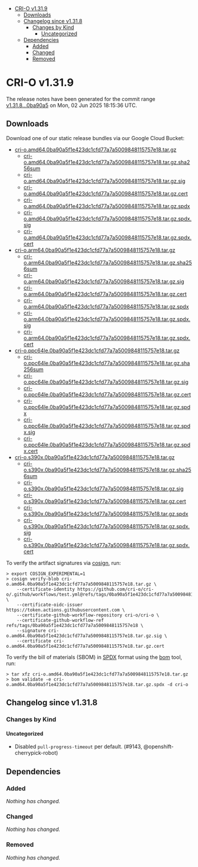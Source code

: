- [CRI-O v1.31.9](#cri-o-v1319)
  - [Downloads](#downloads)
  - [Changelog since v1.31.8](#changelog-since-v1318)
    - [Changes by Kind](#changes-by-kind)
      - [Uncategorized](#uncategorized)
  - [Dependencies](#dependencies)
    - [Added](#added)
    - [Changed](#changed)
    - [Removed](#removed)

# CRI-O v1.31.9

The release notes have been generated for the commit range
[v1.31.8...0ba90a5](https://github.com/cri-o/cri-o/compare/v1.31.8...v1.31.9) on Mon, 02 Jun 2025 18:15:36 UTC.

## Downloads

Download one of our static release bundles via our Google Cloud Bucket:

- [cri-o.amd64.0ba90a5f1e423dc1cfd77a7a5009848115757e18.tar.gz](https://storage.googleapis.com/cri-o/artifacts/cri-o.amd64.0ba90a5f1e423dc1cfd77a7a5009848115757e18.tar.gz)
  - [cri-o.amd64.0ba90a5f1e423dc1cfd77a7a5009848115757e18.tar.gz.sha256sum](https://storage.googleapis.com/cri-o/artifacts/cri-o.amd64.0ba90a5f1e423dc1cfd77a7a5009848115757e18.tar.gz.sha256sum)
  - [cri-o.amd64.0ba90a5f1e423dc1cfd77a7a5009848115757e18.tar.gz.sig](https://storage.googleapis.com/cri-o/artifacts/cri-o.amd64.0ba90a5f1e423dc1cfd77a7a5009848115757e18.tar.gz.sig)
  - [cri-o.amd64.0ba90a5f1e423dc1cfd77a7a5009848115757e18.tar.gz.cert](https://storage.googleapis.com/cri-o/artifacts/cri-o.amd64.0ba90a5f1e423dc1cfd77a7a5009848115757e18.tar.gz.cert)
  - [cri-o.amd64.0ba90a5f1e423dc1cfd77a7a5009848115757e18.tar.gz.spdx](https://storage.googleapis.com/cri-o/artifacts/cri-o.amd64.0ba90a5f1e423dc1cfd77a7a5009848115757e18.tar.gz.spdx)
  - [cri-o.amd64.0ba90a5f1e423dc1cfd77a7a5009848115757e18.tar.gz.spdx.sig](https://storage.googleapis.com/cri-o/artifacts/cri-o.amd64.0ba90a5f1e423dc1cfd77a7a5009848115757e18.tar.gz.spdx.sig)
  - [cri-o.amd64.0ba90a5f1e423dc1cfd77a7a5009848115757e18.tar.gz.spdx.cert](https://storage.googleapis.com/cri-o/artifacts/cri-o.amd64.0ba90a5f1e423dc1cfd77a7a5009848115757e18.tar.gz.spdx.cert)
- [cri-o.arm64.0ba90a5f1e423dc1cfd77a7a5009848115757e18.tar.gz](https://storage.googleapis.com/cri-o/artifacts/cri-o.arm64.0ba90a5f1e423dc1cfd77a7a5009848115757e18.tar.gz)
  - [cri-o.arm64.0ba90a5f1e423dc1cfd77a7a5009848115757e18.tar.gz.sha256sum](https://storage.googleapis.com/cri-o/artifacts/cri-o.arm64.0ba90a5f1e423dc1cfd77a7a5009848115757e18.tar.gz.sha256sum)
  - [cri-o.arm64.0ba90a5f1e423dc1cfd77a7a5009848115757e18.tar.gz.sig](https://storage.googleapis.com/cri-o/artifacts/cri-o.arm64.0ba90a5f1e423dc1cfd77a7a5009848115757e18.tar.gz.sig)
  - [cri-o.arm64.0ba90a5f1e423dc1cfd77a7a5009848115757e18.tar.gz.cert](https://storage.googleapis.com/cri-o/artifacts/cri-o.arm64.0ba90a5f1e423dc1cfd77a7a5009848115757e18.tar.gz.cert)
  - [cri-o.arm64.0ba90a5f1e423dc1cfd77a7a5009848115757e18.tar.gz.spdx](https://storage.googleapis.com/cri-o/artifacts/cri-o.arm64.0ba90a5f1e423dc1cfd77a7a5009848115757e18.tar.gz.spdx)
  - [cri-o.arm64.0ba90a5f1e423dc1cfd77a7a5009848115757e18.tar.gz.spdx.sig](https://storage.googleapis.com/cri-o/artifacts/cri-o.arm64.0ba90a5f1e423dc1cfd77a7a5009848115757e18.tar.gz.spdx.sig)
  - [cri-o.arm64.0ba90a5f1e423dc1cfd77a7a5009848115757e18.tar.gz.spdx.cert](https://storage.googleapis.com/cri-o/artifacts/cri-o.arm64.0ba90a5f1e423dc1cfd77a7a5009848115757e18.tar.gz.spdx.cert)
- [cri-o.ppc64le.0ba90a5f1e423dc1cfd77a7a5009848115757e18.tar.gz](https://storage.googleapis.com/cri-o/artifacts/cri-o.ppc64le.0ba90a5f1e423dc1cfd77a7a5009848115757e18.tar.gz)
  - [cri-o.ppc64le.0ba90a5f1e423dc1cfd77a7a5009848115757e18.tar.gz.sha256sum](https://storage.googleapis.com/cri-o/artifacts/cri-o.ppc64le.0ba90a5f1e423dc1cfd77a7a5009848115757e18.tar.gz.sha256sum)
  - [cri-o.ppc64le.0ba90a5f1e423dc1cfd77a7a5009848115757e18.tar.gz.sig](https://storage.googleapis.com/cri-o/artifacts/cri-o.ppc64le.0ba90a5f1e423dc1cfd77a7a5009848115757e18.tar.gz.sig)
  - [cri-o.ppc64le.0ba90a5f1e423dc1cfd77a7a5009848115757e18.tar.gz.cert](https://storage.googleapis.com/cri-o/artifacts/cri-o.ppc64le.0ba90a5f1e423dc1cfd77a7a5009848115757e18.tar.gz.cert)
  - [cri-o.ppc64le.0ba90a5f1e423dc1cfd77a7a5009848115757e18.tar.gz.spdx](https://storage.googleapis.com/cri-o/artifacts/cri-o.ppc64le.0ba90a5f1e423dc1cfd77a7a5009848115757e18.tar.gz.spdx)
  - [cri-o.ppc64le.0ba90a5f1e423dc1cfd77a7a5009848115757e18.tar.gz.spdx.sig](https://storage.googleapis.com/cri-o/artifacts/cri-o.ppc64le.0ba90a5f1e423dc1cfd77a7a5009848115757e18.tar.gz.spdx.sig)
  - [cri-o.ppc64le.0ba90a5f1e423dc1cfd77a7a5009848115757e18.tar.gz.spdx.cert](https://storage.googleapis.com/cri-o/artifacts/cri-o.ppc64le.0ba90a5f1e423dc1cfd77a7a5009848115757e18.tar.gz.spdx.cert)
- [cri-o.s390x.0ba90a5f1e423dc1cfd77a7a5009848115757e18.tar.gz](https://storage.googleapis.com/cri-o/artifacts/cri-o.s390x.0ba90a5f1e423dc1cfd77a7a5009848115757e18.tar.gz)
  - [cri-o.s390x.0ba90a5f1e423dc1cfd77a7a5009848115757e18.tar.gz.sha256sum](https://storage.googleapis.com/cri-o/artifacts/cri-o.s390x.0ba90a5f1e423dc1cfd77a7a5009848115757e18.tar.gz.sha256sum)
  - [cri-o.s390x.0ba90a5f1e423dc1cfd77a7a5009848115757e18.tar.gz.sig](https://storage.googleapis.com/cri-o/artifacts/cri-o.s390x.0ba90a5f1e423dc1cfd77a7a5009848115757e18.tar.gz.sig)
  - [cri-o.s390x.0ba90a5f1e423dc1cfd77a7a5009848115757e18.tar.gz.cert](https://storage.googleapis.com/cri-o/artifacts/cri-o.s390x.0ba90a5f1e423dc1cfd77a7a5009848115757e18.tar.gz.cert)
  - [cri-o.s390x.0ba90a5f1e423dc1cfd77a7a5009848115757e18.tar.gz.spdx](https://storage.googleapis.com/cri-o/artifacts/cri-o.s390x.0ba90a5f1e423dc1cfd77a7a5009848115757e18.tar.gz.spdx)
  - [cri-o.s390x.0ba90a5f1e423dc1cfd77a7a5009848115757e18.tar.gz.spdx.sig](https://storage.googleapis.com/cri-o/artifacts/cri-o.s390x.0ba90a5f1e423dc1cfd77a7a5009848115757e18.tar.gz.spdx.sig)
  - [cri-o.s390x.0ba90a5f1e423dc1cfd77a7a5009848115757e18.tar.gz.spdx.cert](https://storage.googleapis.com/cri-o/artifacts/cri-o.s390x.0ba90a5f1e423dc1cfd77a7a5009848115757e18.tar.gz.spdx.cert)

To verify the artifact signatures via [cosign](https://github.com/sigstore/cosign), run:

```console
> export COSIGN_EXPERIMENTAL=1
> cosign verify-blob cri-o.amd64.0ba90a5f1e423dc1cfd77a7a5009848115757e18.tar.gz \
    --certificate-identity https://github.com/cri-o/cri-o/.github/workflows/test.yml@refs/tags/0ba90a5f1e423dc1cfd77a7a5009848115757e18 \
    --certificate-oidc-issuer https://token.actions.githubusercontent.com \
    --certificate-github-workflow-repository cri-o/cri-o \
    --certificate-github-workflow-ref refs/tags/0ba90a5f1e423dc1cfd77a7a5009848115757e18 \
    --signature cri-o.amd64.0ba90a5f1e423dc1cfd77a7a5009848115757e18.tar.gz.sig \
    --certificate cri-o.amd64.0ba90a5f1e423dc1cfd77a7a5009848115757e18.tar.gz.cert
```

To verify the bill of materials (SBOM) in [SPDX](https://spdx.org) format using the [bom](https://sigs.k8s.io/bom) tool, run:

```console
> tar xfz cri-o.amd64.0ba90a5f1e423dc1cfd77a7a5009848115757e18.tar.gz
> bom validate -e cri-o.amd64.0ba90a5f1e423dc1cfd77a7a5009848115757e18.tar.gz.spdx -d cri-o
```

## Changelog since v1.31.8

### Changes by Kind

#### Uncategorized
 - Disabled `pull-progress-timeout` per default. (#9143, @openshift-cherrypick-robot)

## Dependencies

### Added
_Nothing has changed._

### Changed
_Nothing has changed._

### Removed
_Nothing has changed._
